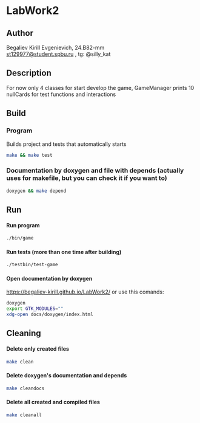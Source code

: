 # LabWork2
## Author
Begaliev Kirill Evgenievich, 24.B82-mm <br>
st129977@student.spbu.ru , tg: @silly_kat
## Description
For now only 4 classes for start develop the game, GameManager prints 10 nullCards for test functions and interactions
## Build
### Program
Builds project and tests that automatically starts
```bash
make && make test
```
### Documentation by doxygen and file with depends (actually uses for makefile, but you can check it if you want to)
```bash
doxygen && make depend
```
## Run
#### Run program
```bash
./bin/game
```
#### Run tests (more than one time after building)
```bash
./testbin/test-game
```
#### Open documentation by doxygen
https://begaliev-kirill.github.io/LabWork2/
or use this comands:
```bash
doxygen
export GTK_MODULES=""
xdg-open docs/doxygen/index.html
```
## Cleaning
#### Delete only created files
```bash
make clean
```
#### Delete doxygen's documentation and depends
```bash
make cleandocs
```
#### Delete all created and compiled files
```bash
make cleanall
```
